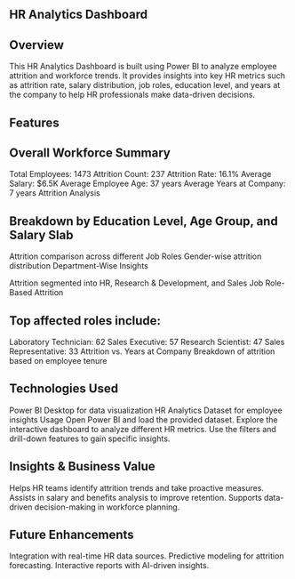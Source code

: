 ## HR Analytics Dashboard 
## Overview
This HR Analytics Dashboard is built using Power BI to analyze employee attrition and workforce trends. It provides insights into key HR metrics such as attrition rate, salary distribution, job roles, education level, and years at the company to help HR professionals make data-driven decisions.

## Features
## Overall Workforce Summary

Total Employees: 1473
Attrition Count: 237
Attrition Rate: 16.1%
Average Salary: $6.5K
Average Employee Age: 37 years
Average Years at Company: 7 years
Attrition Analysis

## Breakdown by Education Level, Age Group, and Salary Slab
Attrition comparison across different Job Roles
Gender-wise attrition distribution
Department-Wise Insights

Attrition segmented into HR, Research & Development, and Sales
Job Role-Based Attrition

## Top affected roles include:
Laboratory Technician: 62
Sales Executive: 57
Research Scientist: 47
Sales Representative: 33
Attrition vs. Years at Company
Breakdown of attrition based on employee tenure
## Technologies Used
Power BI Desktop for data visualization
HR Analytics Dataset for employee insights
Usage
Open Power BI and load the provided dataset.
Explore the interactive dashboard to analyze different HR metrics.
Use the filters and drill-down features to gain specific insights.
## Insights & Business Value
Helps HR teams identify attrition trends and take proactive measures.
Assists in salary and benefits analysis to improve retention.
Supports data-driven decision-making in workforce planning.
## Future Enhancements
Integration with real-time HR data sources.
Predictive modeling for attrition forecasting.
Interactive reports with AI-driven insights.
